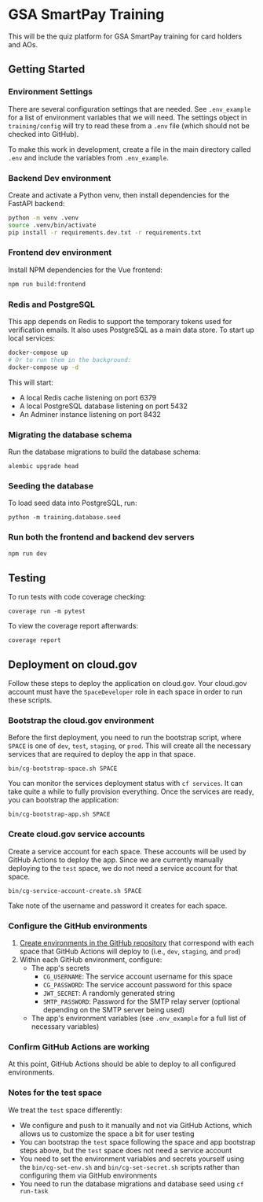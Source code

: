 # GSA SmartPay Training

This will be the quiz platform for GSA SmartPay training for card holders and AOs.

## Getting Started

### Environment Settings

There are several configuration settings that are needed. See `.env_example` for a list of environment variables that we will need. The settings object in `training/config` will try to read these from a `.env` file (which should not be checked into GitHub).

To make this work in development, create a file in the main directory called `.env` and include the variables from `.env_example`.


### Backend Dev environment

Create and activate a Python venv, then install dependencies for the FastAPI backend:

```sh
python -m venv .venv
source .venv/bin/activate
pip install -r requirements.dev.txt -r requirements.txt
```

### Frontend dev environment

Install NPM dependencies for the Vue frontend:

```sh
npm run build:frontend
```

### Redis and PostgreSQL

This app depends on Redis to support the temporary tokens used for verification emails. It also uses PostgreSQL as a main data store. To start up local services:

```sh
docker-compose up
# Or to run them in the background:
docker-compose up -d
```

This will start:

* A local Redis cache listening on port 6379
* A local PostgreSQL database listening on port 5432
* An Adminer instance listening on port 8432

### Migrating the database schema

Run the database migrations to build the database schema:

```
alembic upgrade head
```

### Seeding the database

To load seed data into PostgreSQL, run:

```
python -m training.database.seed
```

### Run both the frontend and backend dev servers

```sh
npm run dev
```

## Testing

To run tests with code coverage checking:

```
coverage run -m pytest
```

To view the coverage report afterwards:

```
coverage report
```

## Deployment on cloud.gov

Follow these steps to deploy the application on cloud.gov. Your cloud.gov account must have the `SpaceDeveloper` role in each space in order to run these scripts.

### Bootstrap the cloud.gov environment

Before the first deployment, you need to run the bootstrap script, where `SPACE` is one of `dev`, `test`, `staging`, or `prod`. This will create all the necessary services that are required to deploy the app in that space.

```
bin/cg-bootstrap-space.sh SPACE
```

You can monitor the services deployment status with `cf services`. It can take quite a while to fully provision everything. Once the services are ready, you can bootstrap the application:

```
bin/cg-bootstrap-app.sh SPACE
```


### Create cloud.gov service accounts

Create a service account for each space. These accounts will be used by GitHub Actions to deploy the app. Since we are currently manually deploying to the `test` space, we do not need a service account for that space.

```
bin/cg-service-account-create.sh SPACE
```

Take note of the username and password it creates for each space.


### Configure the GitHub environments

1. [Create environments in the GitHub repository](https://github.com/GSA/smartpay-training/settings/environments) that correspond with each space that GitHub Actions will deploy to (i.e., `dev`, `staging`, and `prod`)
2. Within each GitHub environment, configure:
    * The app's secrets
        * `CG_USERNAME`: The service account username for this space
        * `CG_PASSWORD`: The service account password for this space
        * `JWT_SECRET`: A randomly generated string
        * `SMTP_PASSWORD`: Password for the SMTP relay server (optional depending on the SMTP server being used)
    * The app's environment variables (see `.env_example` for a full list of necessary variables)


### Confirm GitHub Actions are working

At this point, GitHub Actions should be able to deploy to all configured environments.

### Notes for the test space

We treat the `test` space differently:

* We configure and push to it manually and not via GitHub Actions, which allows us to customize the space a bit for user testing
* You can bootstrap the `test` space following the space and app bootstrap steps above, but the `test` space does not need a service account
* You need to set the environment variables and secrets yourself using the `bin/cg-set-env.sh` and `bin/cg-set-secret.sh` scripts rather than configuring them via GitHub environments
* You need to run the database migrations and database seed using `cf run-task`
